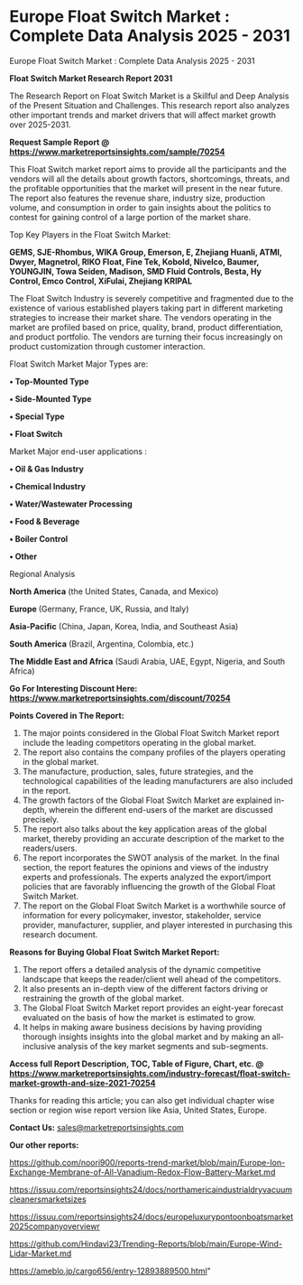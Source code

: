 # Europe Float Switch Market : Complete Data Analysis 2025 - 2031
 Europe Float Switch Market : Complete Data Analysis 2025 - 2031

<strong>Float Switch Market Research Report 2031</strong>

The Research Report on Float Switch Market is a Skillful and Deep Analysis of the Present Situation and Challenges. This research report also analyzes other important trends and market drivers that will affect market growth over 2025-2031.

<strong>Request Sample Report @ <a href=https://www.marketreportsinsights.com/sample/70254>https://www.marketreportsinsights.com/sample/70254</a></strong>

This Float Switch market report aims to provide all the participants and the vendors will all the details about growth factors, shortcomings, threats, and the profitable opportunities that the market will present in the near future. The report also features the revenue share, industry size, production volume, and consumption in order to gain insights about the politics to contest for gaining control of a large portion of the market share.

Top Key Players in the Float Switch Market:

<strong>GEMS, SJE-Rhombus, WIKA Group, Emerson, E, Zhejiang Huanli, ATMI, Dwyer, Magnetrol, RIKO Float, Fine Tek, Kobold, Nivelco, Baumer, YOUNGJIN, Towa Seiden, Madison, SMD Fluid Controls, Besta, Hy Control, Emco Control, XiFulai, Zhejiang KRIPAL</strong>

The Float Switch Industry is severely competitive and fragmented due to the existence of various established players taking part in different marketing strategies to increase their market share. The vendors operating in the market are profiled based on price, quality, brand, product differentiation, and product portfolio. The vendors are turning their focus increasingly on product customization through customer interaction.

Float Switch Market Major Types are:

<strong>• Top-Mounted Type

• Side-Mounted Type

• Special Type

• Float Switch</strong>

Market Major end-user applications :

<strong>• Oil & Gas Industry

• Chemical Industry

• Water/Wastewater Processing

• Food & Beverage

• Boiler Control

• Other</strong>

Regional Analysis

</u><strong><b>North America</b></strong> (the United States, Canada, and Mexico)

<strong><b>Europe </b></strong>(Germany, France, UK, Russia, and Italy)

<strong><b>Asia-Pacific</b></strong> (China, Japan, Korea, India, and Southeast Asia)

<strong><b>South America</b></strong> (Brazil, Argentina, Colombia, etc.)

<strong><b>The Middle East and Africa</b></strong> (Saudi Arabia, UAE, Egypt, Nigeria, and South Africa)

<strong>Go For Interesting Discount Here: <a href=https://www.marketreportsinsights.com/discount/70254>https://www.marketreportsinsights.com/discount/70254</a></strong>

<strong>Points Covered in The Report:</strong>
<ol>
  <li>The major points considered in the Global Float Switch Market report include the leading competitors operating in the global market.</li>
  <li>The report also contains the company profiles of the players operating in the global market.</li>
  <li>The manufacture, production, sales, future strategies, and the technological capabilities of the leading manufacturers are also included in the report.</li>
  <li>The growth factors of the Global Float Switch Market are explained in-depth, wherein the different end-users of the market are discussed precisely.</li>
  <li>The report also talks about the key application areas of the global market, thereby providing an accurate description of the market to the readers/users.</li>
  <li>The report incorporates the SWOT analysis of the market. In the final section, the report features the opinions and views of the industry experts and professionals. The experts analyzed the export/import policies that are favorably influencing the growth of the Global Float Switch Market.</li>
  <li>The report on the Global Float Switch Market is a worthwhile source of information for every policymaker, investor, stakeholder, service provider, manufacturer, supplier, and player interested in purchasing this research document.</li>
</ol>
<strong>Reasons for Buying Global Float Switch Market Report:</strong>

<ol>
  <li>The report offers a detailed analysis of the dynamic competitive landscape that keeps the reader/client well ahead of the competitors.</li>
  <li>It also presents an in-depth view of the different factors driving or restraining the growth of the global market.</li>
  <li>The Global Float Switch Market report provides an eight-year forecast evaluated on the basis of how the market is estimated to grow.</li>
  <li>It helps in making aware business decisions by having providing thorough insights insights into the global market and by making an all-inclusive analysis of the key market segments and sub-segments.</li>
</ol>
<strong>Access full Report Description, TOC, Table of Figure, Chart, etc. @ <a href=https://www.marketreportsinsights.com/industry-forecast/float-switch-market-growth-and-size-2021-70254>https://www.marketreportsinsights.com/industry-forecast/float-switch-market-growth-and-size-2021-70254</a></strong>


Thanks for reading this article; you can also get individual chapter wise section or region wise report version like Asia, United States, Europe.

<strong>Contact Us:</strong>
sales@marketreportsinsights.com

<strong>Our other reports:</strong>

<a href=https://github.com/noori900/reports-trend-market/blob/main/Europe-Ion-Exchange-Membrane-of-All-Vanadium-Redox-Flow-Battery-Market.md>https://github.com/noori900/reports-trend-market/blob/main/Europe-Ion-Exchange-Membrane-of-All-Vanadium-Redox-Flow-Battery-Market.md</a>

<a href=https://issuu.com/reportsinsights24/docs/northamericaindustrialdryvacuumcleanersmarketsizes>https://issuu.com/reportsinsights24/docs/northamericaindustrialdryvacuumcleanersmarketsizes</a>

<a href=https://issuu.com/reportsinsights24/docs/europeluxurypontoonboatsmarket2025companyoverviewr>https://issuu.com/reportsinsights24/docs/europeluxurypontoonboatsmarket2025companyoverviewr</a>

<a href=https://github.com/Hindavi23/Trending-Reports/blob/main/Europe-Wind-Lidar-Market.md>https://github.com/Hindavi23/Trending-Reports/blob/main/Europe-Wind-Lidar-Market.md</a>

<a href=https://ameblo.jp/cargo656/entry-12893889500.html>https://ameblo.jp/cargo656/entry-12893889500.html</a>"
